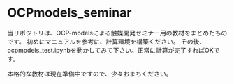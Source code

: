 # OCPmodels_seminar

当リポジトリは、OCP-modelsによる触媒開発セミナー用の教材をまとめたものです。
初めにマニュアルを参考に、計算環境を構築ください。
その後、ocpmodels_test.ipynbを動かしてみて下さい。正常に計算が完了すればOKです。

本格的な教材は現在準備中ですので、少々おまちください。
